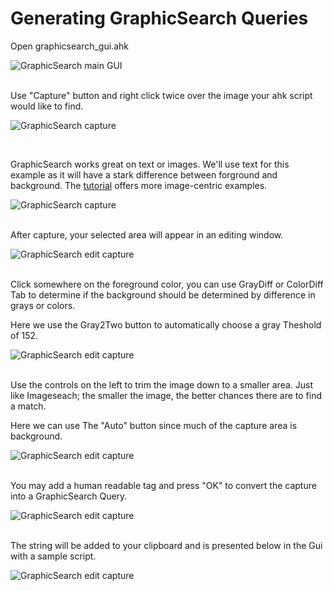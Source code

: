 # Generating GraphicSearch Queries

Open graphicsearch_gui.ahk

![GraphicSearch main GUI](https://chunjee.github.io/graphicsearch.ahk/assetsassets/gui_window.jpg)

<br>
Use "Capture" button and right click twice over the image your ahk script would like to find.

![GraphicSearch capture](https://chunjee.github.io/graphicsearch.ahk/assetsassets/gui_capture.jpg)

<br>

GraphicSearch works great on text or images. We'll use text for this example as it will have a stark difference between forground and background. The [tutorial](/tutorial) offers more image-centric examples.

![GraphicSearch capture](https://chunjee.github.io/graphicsearch.ahk/assetsassets/gui_capturetext.jpg)

<br>
After capture, your selected area will appear in an editing window.

![GraphicSearch edit capture](https://chunjee.github.io/graphicsearch.ahk/assetsassets/gui_editcapture.jpg)

<br>
Click somewhere on the foreground color, you can use GrayDiff or ColorDiff Tab to determine if the background should be determined by difference in grays or colors.

Here we use the Gray2Two button to automatically choose a gray Theshold of 152.

![GraphicSearch edit capture](https://chunjee.github.io/graphicsearch.ahk/assetsassets/gui_editthreshold.jpg)

<br>
Use the controls on the left to trim the image down to a smaller area. Just like Imageseach; the smaller the image, the better chances there are to find a match.

Here we can use The "Auto" button since much of the capture area is background.

![GraphicSearch edit capture](https://chunjee.github.io/graphicsearch.ahk/assetsassets/gui_edittrim.jpg)

<br>
You may add a human readable tag and press "OK" to convert the capture into a GraphicSearch Query.

![GraphicSearch edit capture](https://chunjee.github.io/graphicsearch.ahk/assetsassets/gui_edittag.jpg)

<br>
The string will be added to your clipboard and is presented below in the Gui with a sample script.

![GraphicSearch edit capture](https://chunjee.github.io/graphicsearch.ahk/assetsassets/gui_finalquery.jpg)
